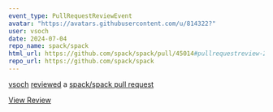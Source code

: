```yaml
---
event_type: PullRequestReviewEvent
avatar: "https://avatars.githubusercontent.com/u/814322?"
user: vsoch
date: 2024-07-04
repo_name: spack/spack
html_url: https://github.com/spack/spack/pull/45014#pullrequestreview-2159154614
repo_url: https://github.com/spack/spack
---
```


<a href='https://github.com/vsoch' target='_blank'>vsoch</a> <a href='https://github.com/spack/spack/pull/45014#pullrequestreview-2159154614' target='_blank'>reviewed</a> a <a href='https://github.com/spack/spack/pull/45014' target='_blank'>spack/spack pull request</a>

<small></small>

<a href='https://github.com/spack/spack/pull/45014#pullrequestreview-2159154614' target='_blank'>View Review</a>